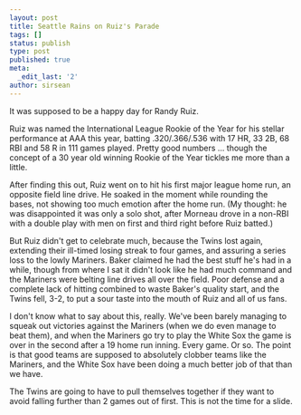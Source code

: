 ```yaml
---
layout: post
title: Seattle Rains on Ruiz's Parade
tags: []
status: publish
type: post
published: true
meta:
  _edit_last: '2'
author: sirsean
---
```

It was supposed to be a happy day for Randy Ruiz.

Ruiz was named the International League Rookie of the Year for his stellar performance at AAA this year, batting .320/.366/.536 with 17 HR, 33 2B, 68 RBI and 58 R in 111 games played. Pretty good numbers ... though the concept of a 30 year old winning Rookie of the Year tickles me more than a little.

After finding this out, Ruiz went on to hit his first major league home run, an opposite field line drive. He soaked in the moment while rounding the bases, not showing too much emotion after the home run. (My thought: he was disappointed it was only a solo shot, after Morneau drove in a non-RBI with a double play with men on first and third right before Ruiz batted.)

But Ruiz didn't get to celebrate much, because the Twins lost again, extending their ill-timed losing streak to four games, and assuring a series loss to the lowly Mariners. Baker claimed he had the best stuff he's had in a while, though from where I sat it didn't look like he had much command and the Mariners were belting line drives all over the field. Poor defense and a complete lack of hitting combined to waste Baker's quality start, and the Twins fell, 3-2, to put a sour taste into the mouth of Ruiz and all of us fans.

I don't know what to say about this, really. We've been barely managing to squeak out victories against the Mariners (when we do even manage to beat them), and when the Mariners go try to play the White Sox the game is over in the second after a 19 home run inning. Every game. Or so. The point is that good teams are supposed to absolutely clobber teams like the Mariners, and the White Sox have been doing a much better job of that than we have.

The Twins are going to have to pull themselves together if they want to avoid falling further than 2 games out of first. This is not the time for a slide.
